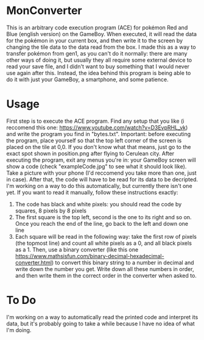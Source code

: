 # MonConverter
This is an arbitrary code execution program (ACE) for pokémon Red and Blue (english version) on the GameBoy.
When executed, it will read the data for the pokémon in your current box, and then write it to the screen by changing the tile data to the data read from the box.
I made this as a way to transfer pokémon from gen1, as you can't do it normally: there are many other ways of doing it, but usually they all require some external device to read your save file, and I didn't want to buy something that I would never use again after this. Instead, the idea behind this program is being able to do it with just your GameBoy, a smartphone, and some patience.
# Usage
First step is to execute the ACE program. Find any setup that you like (i reccomend this one: https://www.youtube.com/watch?v=D3EvpRHL_vk) and write the program you find in "bytes.txt".
Important: before executing the program, place yourself so that the top left corner of the screen is placed on the tile at 0,0. If you don't know what that means, just go to the exact spot shown in position.png after flying to Cerulean city.
After executing the program, exit any menus you're in: your GameBoy screen will show a code (check "exampleCode.jpg" to see what it should look like). Take a picture with your phone (I'd reccomend you take more than one, just in case).
After that, the code will have to be read for its data to be decripted. I'm working on a way to do this automatically, but currently there isn't one yet. If you want to read it manually, follow these instructions exactly:
1) The code has black and white pixels: you should read the code by squares, 8 pixels by 8 pixels
2) The first square is the top left, second is the one to its right and so on. Once you reach the end of the line, go back to the left and down one line
3) Each square will be read in the following way: take the first row of pixels (the topmost line) and count all white pixels as a 0, and all black pixels as a 1. Then, use a binary converter (like this one https://www.mathsisfun.com/binary-decimal-hexadecimal-converter.html) to convert this binary string to a number in decimal and write down the number you get. Write down all these numbers in order, and then write them in the correct order in the converter when asked to.


# To Do
I'm working on a way to automatically read the printed code and interpret its data, but it's probably going to take a while because I have no idea of what I'm doing.
